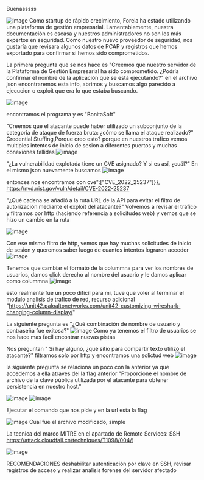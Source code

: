 Buenasssss


![image](https://github.com/user-attachments/assets/bfe8c140-cbec-41ee-ae57-b09ebc7fe531)
Como startup de rápido crecimiento, Forela ha estado utilizando una plataforma de gestión empresarial. Lamentablemente, nuestra documentación es escasa y nuestros administradores no son los más expertos en seguridad. Como nuestro nuevo proveedor de seguridad, nos gustaría que revisara algunos datos de PCAP y registros que hemos exportado para confirmar si hemos sido comprometidos.

La primera pregunta que se nos hace es "Creemos que nuestro servidor de la Plataforma de Gestión Empresarial ha sido comprometido. ¿Podría confirmar el nombre de la aplicación que se está ejecutando?" en el archivo json encontraremos esta info, abrimos y buscamos algo parecido a ejecucion o exploit que era lo que estaba buscando.

![image](https://github.com/user-attachments/assets/611b2636-9657-4cfa-ad34-6a4d99da070d)

encontramos el programa y es "BonitaSoft"

"Creemos que el atacante puede haber utilizado un subconjunto de la categoría de ataque de fuerza bruta: ¿cómo se llama el ataque realizado?" Credential Stuffing,Porque creo esto? porque en nuestros trafico vemos multiples intentos de inicio de sesion a diferentes puertos y muchas conexiones fallidas
![image](https://github.com/user-attachments/assets/b68aef03-ce0d-4a98-a198-9b1e0fc8f469)

"¿La vulnerabilidad explotada tiene un CVE asignado? Y si es así, ¿cuál?" En el mismo json nuevamente buscamos
![image](https://github.com/user-attachments/assets/e6076f4f-092e-46d0-8114-4cf65944c580)

entonces nos encontramos con cve":["CVE_2022_25237"]}}, https://nvd.nist.gov/vuln/detail/CVE-2022-25237

"¿Qué cadena se añadió a la ruta URL de la API para evitar el filtro de autorización mediante el exploit del atacante?" Volvemos a revisar el trafico y filtramos por http (haciendo referencia a solicitudes web) y vemos que se hizo un cambio en la ruta

![image](https://github.com/user-attachments/assets/d7648a36-fa0f-4a96-968b-ca3a1059f735)

Con ese mismo filtro de http, vemos que hay muchas solicitudes de inicio de sesion y queremos saber luego de cuantos intentos lograron acceder
![image](https://github.com/user-attachments/assets/259efeb3-973b-4780-b4d2-6fbea61a6520)

Tenemos que cambiar el formato de la colummna para ver los nombres de usuarios, damos click derecho al nombre del usuario y le damos aplicar como colummna
![image](https://github.com/user-attachments/assets/54c375e5-3482-4f1f-94b2-36e8bd1641d3)

esto realmente fue un poco dificil para mi, tuve que voler al terminar el modulo analisis de trafico de red, recurso adicional "https://unit42.paloaltonetworks.com/unit42-customizing-wireshark-changing-column-display/"

La siguiente pregunta es "¿Qué combinación de nombre de usuario y contraseña fue exitosa?"
![image](https://github.com/user-attachments/assets/1ca492b2-3c92-49e6-9d07-341c73997026)
Como ya tenemos el filtro de usuarios se nos hace mas facil encontrar nuevas pistas

Nos preguntan " Si hay alguno, ¿qué sitio para compartir texto utilizó el atacante?" filtramos solo por http y encontramos una solictud web 
![image](https://github.com/user-attachments/assets/cf06b693-8414-494e-b375-ee397c70026b)

la siguiente pregunta se relaciona un poco con la anterior ya que accedemos a ella atraves del la flag anterior "Proporcione el nombre de archivo de la clave pública utilizada por el atacante para obtener persistencia en nuestro host."

![image](https://github.com/user-attachments/assets/49ed7809-e337-499d-ac85-d408ebb0656b)
![image](https://github.com/user-attachments/assets/4a1ce822-a6f3-4661-9342-e72cdb577b53)

Ejecutar el comando que nos pide y en la url esta la flag

![image](https://github.com/user-attachments/assets/06a590f2-9fa7-48de-8681-e1b18154d454)
Cual fue el archivo modificado, simple 

La tecnica del marco MITRE en el apartado de Remote Services: SSH https://attack.cloudfall.cn/techniques/T1098/004/)

![image](https://github.com/user-attachments/assets/09aa53c1-bc20-48d3-b9aa-6db8102e2a25)

RECOMENDACIONES
deshabilitar autenticación por clave en SSH, revisar registros de acceso y realizar análisis forense del servidor afectado





